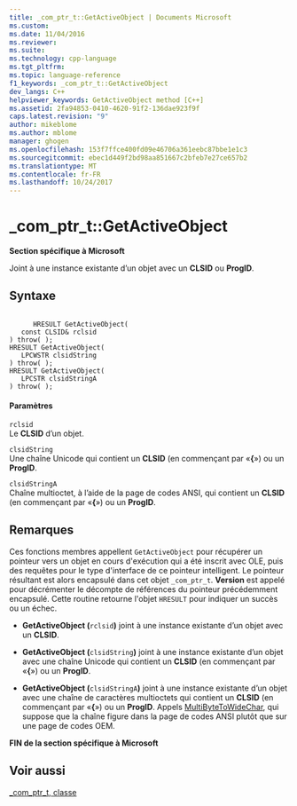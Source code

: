 ```yaml
---
title: _com_ptr_t::GetActiveObject | Documents Microsoft
ms.custom: 
ms.date: 11/04/2016
ms.reviewer: 
ms.suite: 
ms.technology: cpp-language
ms.tgt_pltfrm: 
ms.topic: language-reference
f1_keywords: _com_ptr_t::GetActiveObject
dev_langs: C++
helpviewer_keywords: GetActiveObject method [C++]
ms.assetid: 2fa94853-0410-4620-91f2-136dae923f9f
caps.latest.revision: "9"
author: mikeblome
ms.author: mblome
manager: ghogen
ms.openlocfilehash: 153f7ffce400fd09e46706a361eebc87bbe1e1c3
ms.sourcegitcommit: ebec1d449f2bd98aa851667c2bfeb7e27ce657b2
ms.translationtype: MT
ms.contentlocale: fr-FR
ms.lasthandoff: 10/24/2017
---
```

# <a name="comptrtgetactiveobject"></a>_com_ptr_t::GetActiveObject
**Section spécifique à Microsoft**  
  
 Joint à une instance existante d’un objet avec un **CLSID** ou **ProgID**.  
  
## <a name="syntax"></a>Syntaxe  
  
```  
  
      HRESULT GetActiveObject(  
   const CLSID& rclsid   
) throw( );  
HRESULT GetActiveObject(  
   LPCWSTR clsidString   
) throw( );  
HRESULT GetActiveObject(  
   LPCSTR clsidStringA   
) throw( );  
```  
  
#### <a name="parameters"></a>Paramètres  
 `rclsid`  
 Le **CLSID** d’un objet.  
  
 `clsidString`  
 Une chaîne Unicode qui contient un **CLSID** (en commençant par «**{**») ou un **ProgID**.  
  
 `clsidStringA`  
 Chaîne multioctet, à l’aide de la page de codes ANSI, qui contient un **CLSID** (en commençant par «**{**») ou un **ProgID**.  
  
## <a name="remarks"></a>Remarques  
 Ces fonctions membres appellent `GetActiveObject` pour récupérer un pointeur vers un objet en cours d'exécution qui a été inscrit avec OLE, puis des requêtes pour le type d'interface de ce pointeur intelligent. Le pointeur résultant est alors encapsulé dans cet objet `_com_ptr_t`. **Version** est appelé pour décrémenter le décompte de références du pointeur précédemment encapsulé. Cette routine retourne l'objet `HRESULT` pour indiquer un succès ou un échec.  
  
-   **GetActiveObject (**`rclsid`**)** joint à une instance existante d’un objet avec un **CLSID**.  
  
-   **GetActiveObject (**`clsidString`**)** joint à une instance existante d’un objet avec une chaîne Unicode qui contient un **CLSID** (en commençant par «**{**») ou un **ProgID**.  
  
-   **GetActiveObject (**`clsidStringA`**)** joint à une instance existante d’un objet avec une chaîne de caractères multioctets qui contient un **CLSID** (en commençant par «**{**») ou un **ProgID**. Appels [MultiByteToWideChar](http://msdn.microsoft.com/library/windows/desktop/dd319072), qui suppose que la chaîne figure dans la page de codes ANSI plutôt que sur une page de codes OEM.  
  
 **FIN de la section spécifique à Microsoft**  
  
## <a name="see-also"></a>Voir aussi  
 [_com_ptr_t, classe](../cpp/com-ptr-t-class.md)